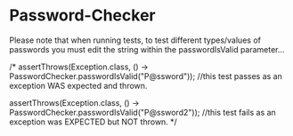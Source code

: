 # Password-Checker

Please note that when running tests, to test different types/values of passwords you must edit the string within the passwordIsValid parameter...

/*
assertThrows(Exception.class, () -> PasswordChecker.passwordIsValid("P@ssword")); //this test passes as an exception WAS expected and thrown.

assertThrows(Exception.class, () -> PasswordChecker.passwordIsValid("P@ssword2")); //this test fails as an exception was EXPECTED but NOT thrown.
*/
